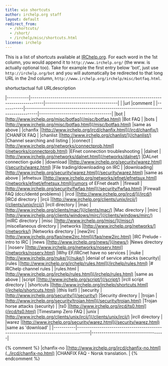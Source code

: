 ```yaml
---
title: wio shortcuts
author: irchelp.org staff
layout: default
redirect_from:
  - /shortcuts/
  - /short/
  - /irchelp/misc/shortcuts.html
license: irchelp
---
```


This is a list of shortcuts available at [IRChelp.org](http://irchelp.org/).
For each word in the 1st column, you would append it to
`http://www.irchelp.org/` (the www. is actually optional too). Take for example
the first entry below 'bot', just use `http://irchelp.org/bot` and you will
automatically be redirected to that long URL in the 2nd column,
`http://www.irchelp.org/irchelp/misc/botfaq.html`.

shortuctactual full URLdescription

|-----------|------------------------------------------------------------------------------------|------------------------------------|
|           |url                                                                                 |comment                                |
|-----------|------------------------------------------------------------------------------------|------------------------------------|
|bot        |[http://www.irchelp.org/misc/botfaq](/misc/botfaq.html)                             |Bot FAQ                             |
|bots       |[http://www.irchelp.org/misc/botfaq.html](/misc/botfaq.html)                        |same as above                       |
|chanfix    |[http://www.irchelp.org/ircd/chanfix.html](/ircd/chanfix/)                          |CHANFIX FAQ                         |
|chanlist   |[http://www.irchelp.org/chanlist/](/chanlist/)                                      |Channel searching and listing       |
|connect    |[http://www.irchelp.org/networks/connectprob.html](/networks/connectprob.html)      |EFnet connection troubleshooting    |
|dalnet     |[http://www.irchelp.org/networks/dalnet.html](/networks/dalnet/)                    |DALnet connection guide             |
|download   |[http://www.irchelp.org/security/warez.html](/security/warez.html)                  |File trading/downloading on IRC     |
|downloading|[http://www.irchelp.org/security/warez.html](/security/warez.html)                  |same as above                       |
|efnetsux   |[http://www.irchelp.org/networks/efnet/efnetsux.html](/networks/efnet/efnetsux.html)|rumors of EFnet death               |
|firewall   |[http://www.irchelp.org/security/fwfaq.html](/security/fwfaq.html)                  |Firewall FAQ (dcc/identd problems)  |
|ircd       |[http://www.irchelp.org/ircd/](/ircd/)                                              |IRCd directory                      |
|ircii      |[http://www.irchelp.org/clients/unix/ircii/](/clients/unix/ircii/)                  |ircII directory                     |
|mac        |[http://www.irchelp.org/clients/mac/](/clients/mac/)                                |Mac directory                       |
|mirc       |[http://www.irchelp.org/clients/windows/mirc/](/clients/windows/mirc/)              |mIRC directory                      |
|misc       |[http://www.irchelp.org/misc/](/misc/)                                              |miscellaneous directory             |
|networks   |[http://www.irchelp.org/networks/](/networks/)                                      |Networks directory                  |
|new2irc    |[http://www.irchelp.org/faq/new2irc.html](/faq/new2irc.html)                        |IRC Prelude - intro to IRC          |
|news       |[http://www.irchelp.org/news/](/news/)                                              |News directory                      |
|noserv     |[http://www.irchelp.org/networks/noserv.html](/networks/noserv.html)                |Why EF/IRCnet have no services      |
|nuke       |[http://www.irchelp.org/nuke/](/nuke/)                                              |denial of service attacks (security)|
|rules      |[http://www.irchelp.org/irchelp/rules.html](/irchelp/rules.html)                    |# IRChelp channel rules             |
|rules.html |[http://www.irchelp.org/irchelp/rules.html](/irchelp/rules.html)                    |same as above                       |
|script     |[http://www.irchelp.org/script/](/script/)                                          |ircII script directory              |
|shortcuts  |[http://www.irchelp.org/irchelp/shortcuts.html](/irchelp/shortcuts.html)            |(this list!)                        |
|security   |[http://www.irchelp.org/security/](/security/)                                      |Security directory                  |
|trojan     |[http://www.irchelp.org/security/trojan.html](/security/trojan.html)                |Trojan horse attacks (security)     |
|ts0        |[http://www.irchelp.org/ircd/ts0.html](/ircd/ts0.html)                              |Timestamp Zero FAQ                  |
|unix       |[http://www.irchelp.org/clients/unix/ircii/](/clients/unix/ircii/)                  |ircII directory                     |
|warez      |[http://www.irchelp.org/security/warez.html](/security/warez.html)                  |same as 'download'                  |
|-----------|------------------------------------------------------------------------------------|------------------------------------|

{% comment %}
|chanfix-no |[http://www.irchelp.org/ircd/chanfix-no.html](../ircd/chanfix-no.html)              |CHANFIX FAQ - Norsk translation.    |
{% endcomment %}
